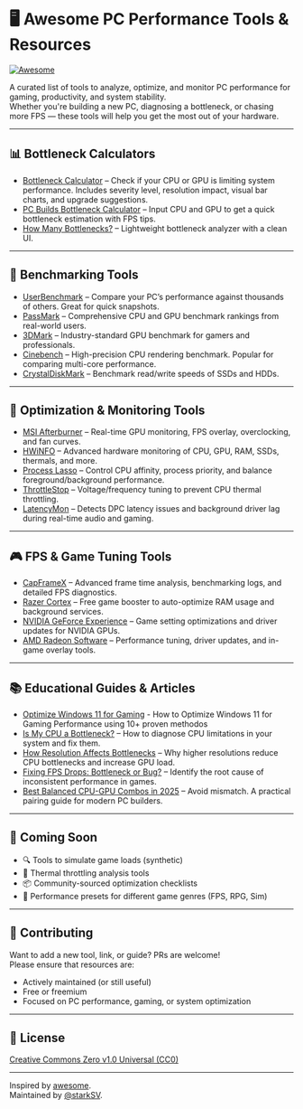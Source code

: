# 🖥️ Awesome PC Performance Tools & Resources

[![Awesome](https://awesome.re/badge.svg)](https://awesome.re)

A curated list of tools to analyze, optimize, and monitor PC performance for gaming, productivity, and system stability.  
Whether you're building a new PC, diagnosing a bottleneck, or chasing more FPS — these tools will help you get the most out of your hardware.

---

## 📊 Bottleneck Calculators

- [Bottleneck Calculator](https://bottleneck.tech-latest.com) – Check if your CPU or GPU is limiting system performance. Includes severity level, resolution impact, visual bar charts, and upgrade suggestions.
- [PC Builds Bottleneck Calculator](https://pc-builds.com/calculator/) – Input CPU and GPU to get a quick bottleneck estimation with FPS tips.
- [How Many Bottlenecks?](https://howmanybottlenecks.com/) – Lightweight bottleneck analyzer with a clean UI.

---

## 🧪 Benchmarking Tools

- [UserBenchmark](https://www.userbenchmark.com) – Compare your PC’s performance against thousands of others. Great for quick snapshots.
- [PassMark](https://www.cpubenchmark.net/) – Comprehensive CPU and GPU benchmark rankings from real-world users.
- [3DMark](https://benchmarks.ul.com/3dmark) – Industry-standard GPU benchmark for gamers and professionals.
- [Cinebench](https://www.maxon.net/en/cinebench) – High-precision CPU rendering benchmark. Popular for comparing multi-core performance.
- [CrystalDiskMark](https://crystalmark.info/en/software/crystaldiskmark/) – Benchmark read/write speeds of SSDs and HDDs.

---

## 🧰 Optimization & Monitoring Tools

- [MSI Afterburner](https://www.msi.com/Landing/afterburner) – Real-time GPU monitoring, FPS overlay, overclocking, and fan curves.
- [HWiNFO](https://www.hwinfo.com/) – Advanced hardware monitoring of CPU, GPU, RAM, SSDs, thermals, and more.
- [Process Lasso](https://bitsum.com/) – Control CPU affinity, process priority, and balance foreground/background performance.
- [ThrottleStop](https://www.techpowerup.com/download/techpowerup-throttlestop/) – Voltage/frequency tuning to prevent CPU thermal throttling.
- [LatencyMon](https://resplendence.com/latencymon) – Detects DPC latency issues and background driver lag during real-time audio and gaming.

---

## 🎮 FPS & Game Tuning Tools

- [CapFrameX](https://www.capframex.com/) – Advanced frame time analysis, benchmarking logs, and detailed FPS diagnostics.
- [Razer Cortex](https://www.razer.com/cortex) – Free game booster to auto-optimize RAM usage and background services.
- [NVIDIA GeForce Experience](https://www.nvidia.com/en-us/geforce/geforce-experience/) – Game setting optimizations and driver updates for NVIDIA GPUs.
- [AMD Radeon Software](https://www.amd.com/en/support) – Performance tuning, driver updates, and in-game overlay tools.

---

## 📚 Educational Guides & Articles

- [Optimize Windows 11 for Gaming](https://tech-latest.com/how-to-optimize-windows-11-for-gaming-performance/) - How to Optimize Windows 11 for Gaming Performance using 10+ proven methodos 
- [Is My CPU a Bottleneck?]([#](https://www.reddit.com/r/pcmasterrace/comments/1901w02/here_is_a_easy_way_to_understand_whether_you_have/)) – How to diagnose CPU limitations in your system and fix them.
- [How Resolution Affects Bottlenecks]([#](https://linustechtips.com/topic/1107079-will-increasing-resolution-improve-fps-in-case-of-a-cpu-bottleneck/)) – Why higher resolutions reduce CPU bottlenecks and increase GPU load.
- [Fixing FPS Drops: Bottleneck or Bug?]([#](https://hone.gg/blog/fix-fps-drops/)) – Identify the root cause of inconsistent performance in games.
- [Best Balanced CPU-GPU Combos in 2025](#) – Avoid mismatch. A practical pairing guide for modern PC builders.

---

## 🧠 Coming Soon

- 🔍 Tools to simulate game loads (synthetic)
- 🧰 Thermal throttling analysis tools
- 📦 Community-sourced optimization checklists
- 🎯 Performance presets for different game genres (FPS, RPG, Sim)

---

## 🤝 Contributing

Want to add a new tool, link, or guide? PRs are welcome!  
Please ensure that resources are:
- Actively maintained (or still useful)
- Free or freemium
- Focused on PC performance, gaming, or system optimization

---

## 📜 License

[Creative Commons Zero v1.0 Universal (CC0)](https://creativecommons.org/publicdomain/zero/1.0/)

---

Inspired by [awesome](https://github.com/sindresorhus/awesome).  
Maintained by [@starkSV](https://github.com/starkSV).
